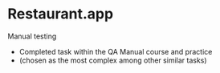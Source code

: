 # Restaurant.app
Manual testing
- Completed task within the QA Manual course and practice
- (chosen as the most complex among other similar tasks)
